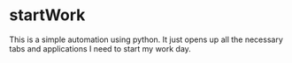 # startWork
 This is a simple automation using python. It just opens up all the necessary tabs and applications I need to start my work day. 

